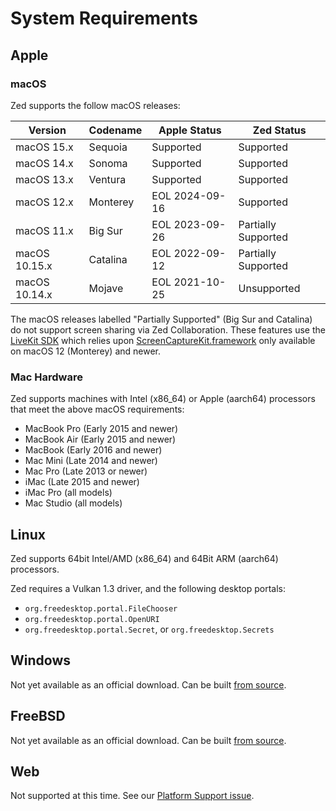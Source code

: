 # System Requirements

## Apple

### macOS

Zed supports the follow macOS releases:

| Version       | Codename | Apple Status   | Zed Status          |
| ------------- | -------- | -------------- | ------------------- |
| macOS 15.x    | Sequoia  | Supported      | Supported           |
| macOS 14.x    | Sonoma   | Supported      | Supported           |
| macOS 13.x    | Ventura  | Supported      | Supported           |
| macOS 12.x    | Monterey | EOL 2024-09-16 | Supported           |
| macOS 11.x    | Big Sur  | EOL 2023-09-26 | Partially Supported |
| macOS 10.15.x | Catalina | EOL 2022-09-12 | Partially Supported |
| macOS 10.14.x | Mojave   | EOL 2021-10-25 | Unsupported         |

The macOS releases labelled "Partially Supported" (Big Sur and Catalina) do not support screen sharing via Zed Collaboration. These features use the [LiveKit SDK](https://livekit.io) which relies upon [ScreenCaptureKit.framework](https://developer.apple.com/documentation/screencapturekit/) only available on macOS 12 (Monterey) and newer.

### Mac Hardware

Zed supports machines with Intel (x86_64) or Apple (aarch64) processors that meet the above macOS requirements:

- MacBook Pro (Early 2015 and newer)
- MacBook Air (Early 2015 and newer)
- MacBook (Early 2016 and newer)
- Mac Mini (Late 2014 and newer)
- Mac Pro (Late 2013 or newer)
- iMac (Late 2015 and newer)
- iMac Pro (all models)
- Mac Studio (all models)

## Linux

Zed supports 64bit Intel/AMD (x86_64) and 64Bit ARM (aarch64) processors.

Zed requires a Vulkan 1.3 driver, and the following desktop portals:

- `org.freedesktop.portal.FileChooser`
- `org.freedesktop.portal.OpenURI`
- `org.freedesktop.portal.Secret`, or `org.freedesktop.Secrets`

## Windows

Not yet available as an official download. Can be built [from source](./development/windows.md).

## FreeBSD

Not yet available as an official download. Can be built [from source](./development/freebsd.md).

## Web

Not supported at this time. See our [Platform Support issue](https://github.com/zed-industries/zed/issues/5391).
